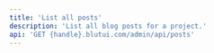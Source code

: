 ```yaml
---
title: 'List all posts'
description: 'List all blog posts for a project.'
api: 'GET {handle}.blutui.com/admin/api/posts'
---
```

